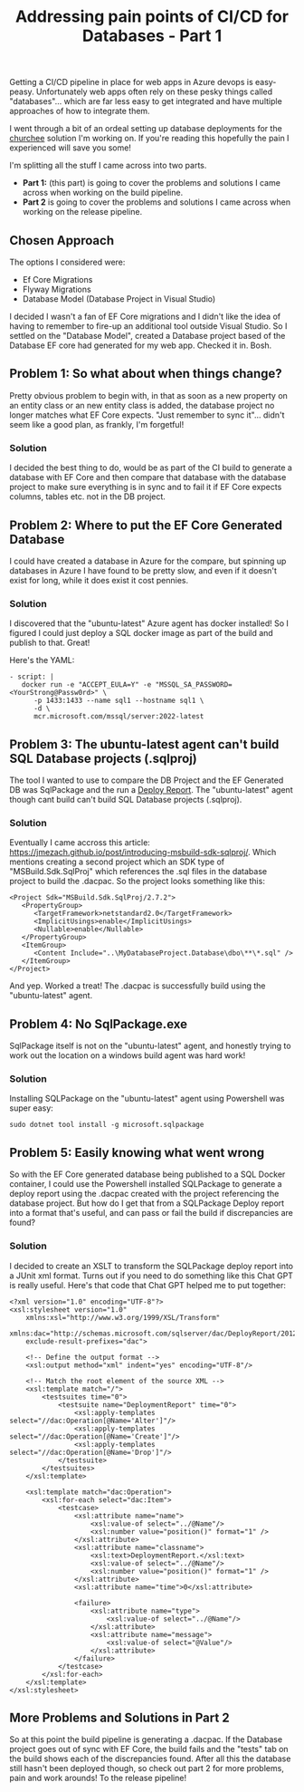 ﻿---
layout: post
title: Addressing pain points of CI/CD for Databases - Part 1
--- 

Getting a CI/CD pipeline in place for web apps in Azure devops is easy-peasy. Unfortunately web apps often rely on these pesky things called "databases"... which are far less easy to get integrated and have multiple approaches of how to integrate them.

I went through a bit of an ordeal setting up database deployments for the [churchee](https://churchee.com) solution I'm working on. If you're reading this hopefully the pain I experienced will save you some!

I'm splitting all the stuff I came across into two parts.

- **Part 1:** (this part) is going to cover the problems and solutions I came across when working on the build pipeline.
- **Part 2** is going to cover the problems and solutions I came across when working on the release pipeline.

## Chosen Approach

The options I considered were:

- Ef Core Migrations
- Flyway Migrations
- Database Model (Database Project in Visual Studio)

I decided I wasn't a fan of EF Core migrations and I didn't like the idea of having to remember to fire-up an additional tool outside Visual Studio. So I settled on the "Database Model", created a Database project based of the Database EF core had generated for my web app. Checked it in. Bosh.

## Problem 1: So what about when things change?

Pretty obvious problem to begin with, in that as soon as a new property on an entity class or an new entity class is added, the database project no longer matches what EF Core expects. "Just remember to sync it"... didn't seem like a good plan, as frankly, I'm forgetful! 

### Solution

I decided the best thing to do, would be as part of the CI build to generate a database with EF Core and then compare that database with the database project to make sure everything is in sync and to fail it if EF Core expects columns, tables etc. not in the DB project.

## Problem 2: Where to put the EF Core Generated Database

I could have created a database in Azure for the compare, but spinning up databases in Azure I have found to be pretty slow, and even if it doesn't exist for long, while it does exist it cost pennies. 

### Solution

I discovered that the "ubuntu-latest" Azure agent has docker installed! So I figured I could just deploy a SQL docker image as part of the build and publish to that. Great!

Here's the YAML:
```
- script: |
   docker run -e "ACCEPT_EULA=Y" -e "MSSQL_SA_PASSWORD=<YourStrong@Passw0rd>" \
      -p 1433:1433 --name sql1 --hostname sql1 \
      -d \
      mcr.microsoft.com/mssql/server:2022-latest
```

## Problem 3: The ubuntu-latest agent can't build SQL Database projects (.sqlproj)

The tool I wanted to use to compare the DB Project and the EF Generated DB was SqlPackage and the run a [Deploy Report](https://learn.microsoft.com/en-us/sql/tools/sqlpackage/sqlpackage-deploy-drift-report?view=sql-server-ver16). The "ubuntu-latest" agent though cant build can't build SQL Database projects (.sqlproj).

### Solution

Eventually I came accross this article: https://jmezach.github.io/post/introducing-msbuild-sdk-sqlproj/. Which mentions creating a second project which an SDK type of "MSBuild.Sdk.SqlProj" which references the .sql files in the database project to build the .dacpac. So the project looks something like this:

```
<Project Sdk="MSBuild.Sdk.SqlProj/2.7.2">
   <PropertyGroup>
      <TargetFramework>netstandard2.0</TargetFramework>
      <ImplicitUsings>enable</ImplicitUsings>
      <Nullable>enable</Nullable>
   </PropertyGroup>
   <ItemGroup>
      <Content Include="..\MyDatabaseProject.Database\dbo\**\*.sql" />
   </ItemGroup>
</Project>
```

And yep. Worked a treat! The .dacpac is successfully build using the "ubuntu-latest" agent.

## Problem 4: No SqlPackage.exe

SqlPackage itself is not on the "ubuntu-latest" agent, and honestly trying to work out the location on a windows build agent was hard work!

### Solution

Installing SQLPackage on the "ubuntu-latest" agent using Powershell was super easy:

```
sudo dotnet tool install -g microsoft.sqlpackage
```

## Problem 5: Easily knowing what went wrong

So with the EF Core generated database being published to a SQL Docker container, I could use the Powershell installed SQLPackage to generate a deploy report using the .dacpac created with the project referencing the database project. But how do I get that from a SQLPackage Deploy report into a format that's useful, and can pass or fail the build if discrepancies are found?

### Solution

I decided to create an XSLT to transform the SQLPackage deploy report into a JUnit xml format. Turns out if you need to do something like this Chat GPT is really useful. Here's that code that Chat GPT helped me to put together:

```
<?xml version="1.0" encoding="UTF-8"?>
<xsl:stylesheet version="1.0"
    xmlns:xsl="http://www.w3.org/1999/XSL/Transform"
    xmlns:dac="http://schemas.microsoft.com/sqlserver/dac/DeployReport/2012/02"
    exclude-result-prefixes="dac">

	<!-- Define the output format -->
	<xsl:output method="xml" indent="yes" encoding="UTF-8"/>

	<!-- Match the root element of the source XML -->
	<xsl:template match="/">
		<testsuites time="0">
			<testsuite name="DeploymentReport" time="0">
				<xsl:apply-templates select="//dac:Operation[@Name='Alter']"/>
				<xsl:apply-templates select="//dac:Operation[@Name='Create']"/>
				<xsl:apply-templates select="//dac:Operation[@Name='Drop']"/>
			</testsuite>
		</testsuites>
	</xsl:template>

	<xsl:template match="dac:Operation">
		<xsl:for-each select="dac:Item">
			<testcase>
				<xsl:attribute name="name">
					<xsl:value-of select="../@Name"/>
					<xsl:number value="position()" format="1" />
				</xsl:attribute>
				<xsl:attribute name="classname">
					<xsl:text>DeploymentReport.</xsl:text>
					<xsl:value-of select="../@Name"/>
					<xsl:number value="position()" format="1" />
				</xsl:attribute>
				<xsl:attribute name="time">0</xsl:attribute>

				<failure>
					<xsl:attribute name="type">
						<xsl:value-of select="../@Name"/>
					</xsl:attribute>
					<xsl:attribute name="message">
						<xsl:value-of select="@Value"/>
					</xsl:attribute>
				</failure>
			</testcase>
		</xsl:for-each>
	</xsl:template>
</xsl:stylesheet>
```

## More Problems and Solutions in Part 2

So at this point the build pipeline is generating a .dacpac. If the Database project goes out of sync with EF Core, the build fails and the "tests" tab on the build shows each of the discrepancies found. After all this the database still hasn't been deployed though, so check out part 2 for more problems, pain and work arounds! To the release pipeline!

